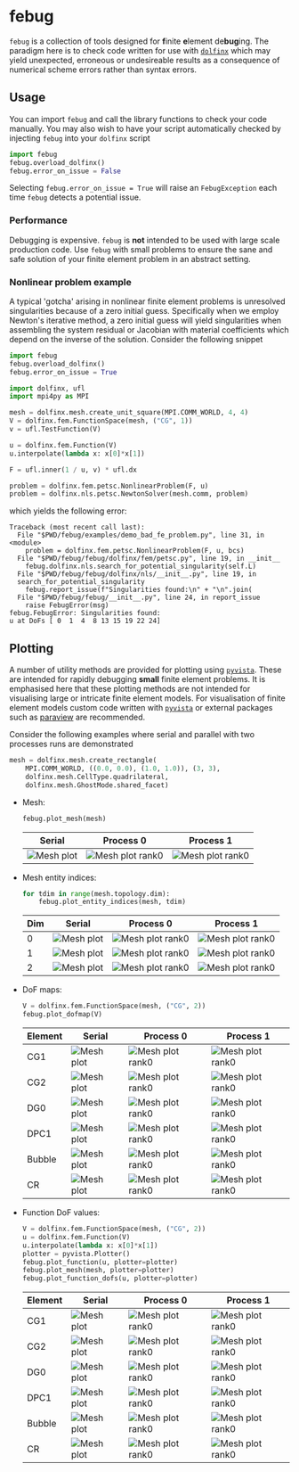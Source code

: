 # febug

`febug` is a collection of tools designed for **f**inite **e**lement 
de**bug**ing. The paradigm here is to check code written for use with 
[`dolfinx`](https://github.com/FEniCS/dolfinx) which may yield unexpected, 
erroneous or undesireable results as a consequence of numerical scheme 
errors rather than syntax errors.

## Usage

You can import `febug` and call the library functions to check your code
manually. You may also wish to have your script automatically checked
by injecting `febug` into your `dolfinx` script

```python
import febug
febug.overload_dolfinx()
febug.error_on_issue = False
```

Selecting `febug.error_on_issue = True` will raise an `FebugException` each 
time `febug` detects a potential issue.

### Performance

Debugging is expensive. `febug` is **not** intended to be used with large scale 
production code. Use `febug` with small problems to ensure the sane and safe 
solution of your finite element problem in an abstract setting.

### Nonlinear problem example

A typical 'gotcha' arising in nonlinear finite element problems is 
unresolved singularities because of a zero initial guess. Specifically when 
we employ Newton's iterative method, a zero initial guess will yield 
singularities when assembling the system residual or Jacobian with material 
coefficients which depend on the inverse of the solution. Consider the 
following snippet

```python
import febug
febug.overload_dolfinx()
febug.error_on_issue = True

import dolfinx, ufl
import mpi4py as MPI

mesh = dolfinx.mesh.create_unit_square(MPI.COMM_WORLD, 4, 4)
V = dolfinx.fem.FunctionSpace(mesh, ("CG", 1))
v = ufl.TestFunction(V)

u = dolfinx.fem.Function(V)
u.interpolate(lambda x: x[0]*x[1])

F = ufl.inner(1 / u, v) * ufl.dx

problem = dolfinx.fem.petsc.NonlinearProblem(F, u)
problem = dolfinx.nls.petsc.NewtonSolver(mesh.comm, problem)
```

which yields the following error:

```
Traceback (most recent call last):
  File "$PWD/febug/examples/demo_bad_fe_problem.py", line 31, in <module>
    problem = dolfinx.fem.petsc.NonlinearProblem(F, u, bcs)
  File "$PWD/febug/febug/dolfinx/fem/petsc.py", line 19, in __init__
    febug.dolfinx.nls.search_for_potential_singularity(self.L)
  File "$PWD/febug/febug/dolfinx/nls/__init__.py", line 19, in 
  search_for_potential_singularity
    febug.report_issue(f"Singularities found:\n" + "\n".join(
  File "$PWD/febug/febug/__init__.py", line 24, in report_issue
    raise FebugError(msg)
febug.FebugError: Singularities found:
u at DoFs [ 0  1  4  8 13 15 19 22 24]
```

## Plotting

A number of utility methods are provided for plotting using
[`pyvista`](https://github.com/pyvista/pyvista). These are intended for rapidly
debugging **small** finite element problems. It is emphasised here that these
plotting methods are not intended for visualising large or intricate finite
element models. For visualisation of finite element models custom code written
with [`pyvista`](https://github.com/pyvista/pyvista) or external packages such
as [paraview](https://www.paraview.org/) are recommended.

Consider the following examples where serial and parallel with two processes
runs are demonstrated

```python
mesh = dolfinx.mesh.create_rectangle(
    MPI.COMM_WORLD, ((0.0, 0.0), (1.0, 1.0)), (3, 3),
    dolfinx.mesh.CellType.quadrilateral,
    dolfinx.mesh.GhostMode.shared_facet)
```

- Mesh:

    ```python
    febug.plot_mesh(mesh)
    ```

    | Serial    | Process 0 | Process 1 |
    | --------- | --------- | --------- |
    | ![Mesh plot](res/img/mesh.png) | ![Mesh plot rank0](res/img/mesh_p0_s2.png) | ![Mesh plot rank0](res/img/mesh_p1_s2.png) |

- Mesh entity indices:

    ```python
    for tdim in range(mesh.topology.dim):
        febug.plot_entity_indices(mesh, tdim)
    ```

    | Dim | Serial    | Process 0 | Process 1 |
    | --- | --------- | --------- | --------- |
    | 0 | ![Mesh plot](res/img/entity_indices_0.png) | ![Mesh plot rank0](res/img/entity_indices_0_p0_s2.png) | ![Mesh plot rank0](res/img/entity_indices_0_p1_s2.png) |
    | 1 | ![Mesh plot](res/img/entity_indices_1.png) | ![Mesh plot rank0](res/img/entity_indices_1_p0_s2.png) | ![Mesh plot rank0](res/img/entity_indices_1_p1_s2.png) |
    | 2 | ![Mesh plot](res/img/entity_indices_2.png) | ![Mesh plot rank0](res/img/entity_indices_2_p0_s2.png) | ![Mesh plot rank0](res/img/entity_indices_2_p1_s2.png) |

- DoF maps:

    ```python
    V = dolfinx.fem.FunctionSpace(mesh, ("CG", 2))
    febug.plot_dofmap(V)
    ```

    | Element | Serial    | Process 0 | Process 1 |
    | ------- | --------- | --------- | --------- |
    | CG1     | ![Mesh plot](res/img/dofmap_CG1.png)  | ![Mesh plot rank0](res/img/dofmap_CG1_p0_s2.png)  | ![Mesh plot rank0](res/img/dofmap_CG1_p1_s2.png)  |
    | CG2     | ![Mesh plot](res/img/dofmap_CG2.png)  | ![Mesh plot rank0](res/img/dofmap_CG2_p0_s2.png)  | ![Mesh plot rank0](res/img/dofmap_CG2_p1_s2.png)  |
    | DG0     | ![Mesh plot](res/img/dofmap_DG0.png)  | ![Mesh plot rank0](res/img/dofmap_DG0_p0_s2.png)  | ![Mesh plot rank0](res/img/dofmap_DG0_p1_s2.png)  |
    | DPC1    | ![Mesh plot](res/img/dofmap_DPC1.png) | ![Mesh plot rank0](res/img/dofmap_DPC1_p0_s2.png) | ![Mesh plot rank0](res/img/dofmap_DPC1_p1_s2.png) |
    | Bubble  | ![Mesh plot](res/img/dofmap_Bubble3.png) | ![Mesh plot rank0](res/img/dofmap_Bubble3_p0_s2.png) | ![Mesh plot rank0](res/img/dofmap_Bubble3_p1_s2.png) |
    | CR      | ![Mesh plot](res/img/dofmap_CR1.png) | ![Mesh plot rank0](res/img/dofmap_CR1_p0_s2.png) | ![Mesh plot rank0](res/img/dofmap_CR1_p1_s2.png) |

- Function DoF values:

    ```python
    V = dolfinx.fem.FunctionSpace(mesh, ("CG", 2))
    u = dolfinx.fem.Function(V)
    u.interpolate(lambda x: x[0]*x[1])
    plotter = pyvista.Plotter()
    febug.plot_function(u, plotter=plotter)
    febug.plot_mesh(mesh, plotter=plotter)
    febug.plot_function_dofs(u, plotter=plotter)
    ```

    | Element | Serial    | Process 0 | Process 1 |
    | ------- | --------- | --------- | --------- |
    | CG1     | ![Mesh plot](res/img/function_dofmap_CG1.png)  | ![Mesh plot rank0](res/img/function_dofmap_CG1_p0_s2.png)  | ![Mesh plot rank0](res/img/function_dofmap_CG1_p1_s2.png)  |
    | CG2     | ![Mesh plot](res/img/function_dofmap_CG2.png)  | ![Mesh plot rank0](res/img/function_dofmap_CG2_p0_s2.png)  | ![Mesh plot rank0](res/img/function_dofmap_CG2_p1_s2.png)  |
    | DG0     | ![Mesh plot](res/img/function_dofmap_DG0.png)  | ![Mesh plot rank0](res/img/function_dofmap_DG0_p0_s2.png)  | ![Mesh plot rank0](res/img/function_dofmap_DG0_p1_s2.png)  |
    | DPC1    | ![Mesh plot](res/img/function_dofmap_DPC1.png) | ![Mesh plot rank0](res/img/function_dofmap_DPC1_p0_s2.png) | ![Mesh plot rank0](res/img/function_dofmap_DPC1_p1_s2.png) |
    | Bubble  | ![Mesh plot](res/img/function_dofmap_Bubble3.png) | ![Mesh plot rank0](res/img/function_dofmap_Bubble3_p0_s2.png) | ![Mesh plot rank0](res/img/function_dofmap_Bubble3_p1_s2.png) |
    | CR      | ![Mesh plot](res/img/function_dofmap_CR1.png) | ![Mesh plot rank0](res/img/function_dofmap_CR1_p0_s2.png) | ![Mesh plot rank0](res/img/function_dofmap_CR1_p1_s2.png) |